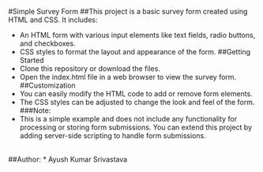 #Simple Survey Form
##This project is a basic survey form created using HTML and CSS. It includes:
* An HTML form with various input elements like text fields, radio buttons, and checkboxes.
* CSS styles to format the layout and appearance of the form.
##Getting Started
* Clone this repository or download the files.
* Open the index.html file in a web browser to view the survey form.
##Customization
* You can easily modify the HTML code to add or remove form elements.
* The CSS styles can be adjusted to change the look and feel of the form.
###Note:
* This is a simple example and does not include any functionality for processing or storing form submissions. You can extend this project by adding server-side scripting to handle form submissions.
<br>
##Author:
* Ayush Kumar Srivastava